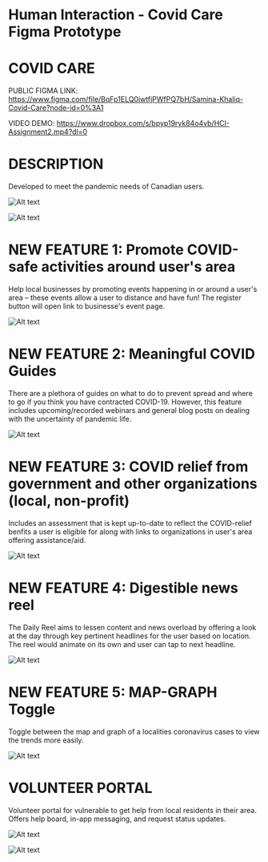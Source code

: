 # Human Interaction - Covid Care Figma Prototype

# COVID CARE 

PUBLIC FIGMA LINK: https://www.figma.com/file/BqFp1ELQ0iwtfjPWfPQ7bH/Samina-Khaliq-Covid-Care?node-id=0%3A1

VIDEO DEMO: https://www.dropbox.com/s/bpyp19ryk84o4vb/HCI-Assignment2.mp4?dl=0

# DESCRIPTION 

Developed to meet the pandemic needs of Canadian users. 

![Alt text](https://github.com/saminakhaliq/CovidCare/blob/main/App%20Screenshots/Login.png "Login")

![Alt text](https://github.com/saminakhaliq/CovidCare/blob/main/App%20Screenshots/Dash.png "Dash")

# NEW FEATURE 1: Promote COVID-safe activities around user's area 

Help local businesses by promoting events happening in or around a user's area – these events allow a user to distance and have fun! The register button will open link to businesse's event page. 

![Alt text](https://github.com/saminakhaliq/CovidCare/blob/main/App%20Screenshots/Feature1.png "Feature 1")

# NEW FEATURE 2: Meaningful COVID Guides

There are a plethora of guides on what to do to prevent spread and where to go if you think you have contracted COVID-19. However, this feature includes upcoming/recorded webinars and general blog posts on dealing with the uncertainty of pandemic life. 

![Alt text](https://github.com/saminakhaliq/CovidCare/blob/main/App%20Screenshots/Feature2.png "Feature 2")


# NEW FEATURE 3: COVID relief from government and other organizations (local, non-profit)

Includes an assessment that is kept up-to-date to reflect the COVID-relief benfits a user is eligible for along with links to organizations in user's area offering assistance/aid. 

![Alt text](https://github.com/saminakhaliq/CovidCare/blob/main/App%20Screenshots/Feature3.png "Feature 3")

# NEW FEATURE 4: Digestible news reel

The Daily Reel aims to lessen content and news overload by offering a look at the day through key pertinent headlines for the user based on location. The reel would animate on its own and user can tap to next headline.

![Alt text](https://github.com/saminakhaliq/CovidCare/blob/main/App%20Screenshots/Feature4.png "Feature 4")

# NEW FEATURE 5: MAP-GRAPH Toggle

Toggle between the map and graph of a localities coronavirus cases to view the trends more easily. 

![Alt text](https://github.com/saminakhaliq/CovidCare/blob/main/App%20Screenshots/Feature5.png "Feature 5")

# VOLUNTEER PORTAL 

Volunteer portal for vulnerable to get help from local residents in their area. Offers help board, in-app messaging, and request status updates. 

![Alt text](https://github.com/saminakhaliq/CovidCare/blob/main/App%20Screenshots/VolunteerPortal-1.png "Volunteer Portal")

![Alt text](https://github.com/saminakhaliq/CovidCare/blob/main/App%20Screenshots/VolunteerPortal-2.png "Volunteer Portal")





